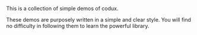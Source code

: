 This is a collection of simple demos of codux.

These demos are purposely written in a simple and clear style. You will find no difficulty in following them to learn the powerful library.
